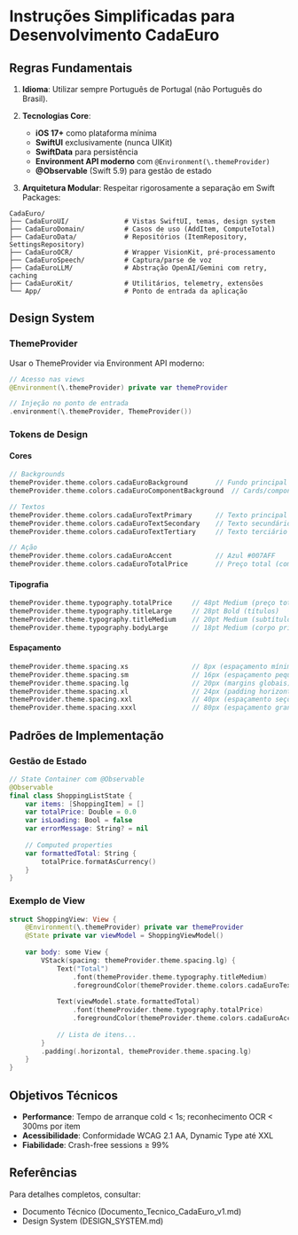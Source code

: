 # Instruções Simplificadas para Desenvolvimento CadaEuro

## Regras Fundamentais

1. **Idioma**: Utilizar sempre Português de Portugal (não Português do Brasil).

2. **Tecnologias Core**:
   - **iOS 17+** como plataforma mínima
   - **SwiftUI** exclusivamente (nunca UIKit)
   - **SwiftData** para persistência
   - **Environment API moderno** com `@Environment(\.themeProvider)`
   - **@Observable** (Swift 5.9) para gestão de estado

3. **Arquitetura Modular**: Respeitar rigorosamente a separação em Swift Packages:
```
CadaEuro/
├── CadaEuroUI/              # Vistas SwiftUI, temas, design system
├── CadaEuroDomain/          # Casos de uso (AddItem, ComputeTotal)
├── CadaEuroData/            # Repositórios (ItemRepository, SettingsRepository)
├── CadaEuroOCR/             # Wrapper VisionKit, pré-processamento
├── CadaEuroSpeech/          # Captura/parse de voz
├── CadaEuroLLM/             # Abstração OpenAI/Gemini com retry, caching
├── CadaEuroKit/             # Utilitários, telemetry, extensões
└── App/                     # Ponto de entrada da aplicação
```

## Design System

### ThemeProvider

Usar o ThemeProvider via Environment API moderno:

```swift
// Acesso nas views
@Environment(\.themeProvider) private var themeProvider

// Injeção no ponto de entrada
.environment(\.themeProvider, ThemeProvider())
```

### Tokens de Design

#### Cores
```swift
// Backgrounds
themeProvider.theme.colors.cadaEuroBackground       // Fundo principal
themeProvider.theme.colors.cadaEuroComponentBackground  // Cards/componentes

// Textos
themeProvider.theme.colors.cadaEuroTextPrimary      // Texto principal
themeProvider.theme.colors.cadaEuroTextSecondary    // Texto secundário
themeProvider.theme.colors.cadaEuroTextTertiary     // Texto terciário

// Ação
themeProvider.theme.colors.cadaEuroAccent           // Azul #007AFF
themeProvider.theme.colors.cadaEuroTotalPrice       // Preço total (com glow no dark)
```

#### Tipografia
```swift
themeProvider.theme.typography.totalPrice     // 48pt Medium (preço total)
themeProvider.theme.typography.titleLarge     // 28pt Bold (títulos)
themeProvider.theme.typography.titleMedium    // 20pt Medium (subtítulos)
themeProvider.theme.typography.bodyLarge      // 18pt Medium (corpo principal)
```

#### Espaçamento
```swift
themeProvider.theme.spacing.xs                // 8px (espaçamento mínimo)
themeProvider.theme.spacing.sm                // 16px (espaçamento pequeno)
themeProvider.theme.spacing.lg                // 20px (margins globais)
themeProvider.theme.spacing.xl                // 24px (padding horizontal cards)
themeProvider.theme.spacing.xxl               // 40px (espaçamento seções)
themeProvider.theme.spacing.xxxl              // 80px (espaçamento grande)
```

## Padrões de Implementação

### Gestão de Estado
```swift
// State Container com @Observable
@Observable
final class ShoppingListState {
    var items: [ShoppingItem] = []
    var totalPrice: Double = 0.0
    var isLoading: Bool = false
    var errorMessage: String? = nil
    
    // Computed properties
    var formattedTotal: String {
        totalPrice.formatAsCurrency()
    }
}
```

### Exemplo de View
```swift
struct ShoppingView: View {
    @Environment(\.themeProvider) private var themeProvider
    @State private var viewModel = ShoppingViewModel()
    
    var body: some View {
        VStack(spacing: themeProvider.theme.spacing.lg) {
            Text("Total")
                .font(themeProvider.theme.typography.titleMedium)
                .foregroundColor(themeProvider.theme.colors.cadaEuroTextPrimary)
                
            Text(viewModel.state.formattedTotal)
                .font(themeProvider.theme.typography.totalPrice)
                .foregroundColor(themeProvider.theme.colors.cadaEuroAccent)
                
            // Lista de itens...
        }
        .padding(.horizontal, themeProvider.theme.spacing.lg)
    }
}
```

## Objetivos Técnicos

- **Performance**: Tempo de arranque cold < 1s; reconhecimento OCR < 300ms por item
- **Acessibilidade**: Conformidade WCAG 2.1 AA, Dynamic Type até XXL
- **Fiabilidade**: Crash-free sessions ≥ 99%

## Referências

Para detalhes completos, consultar:
- Documento Técnico (Documento_Tecnico_CadaEuro_v1.md)
- Design System (DESIGN_SYSTEM.md)
